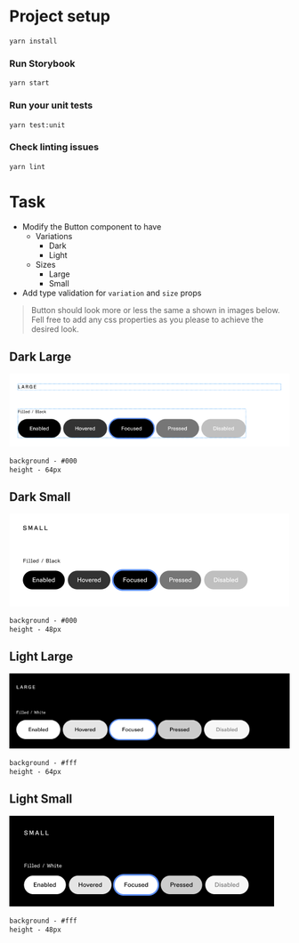 # Project setup

```
yarn install
```

### Run Storybook

```
yarn start
```

### Run your unit tests

```
yarn test:unit
```

### Check linting issues

```
yarn lint
```

# Task

- Modify the Button component to have
  - Variations
    - Dark
    - Light
  - Sizes
    - Large
    - Small
- Add type validation for `variation` and `size` props

> Button should look more or less the same a shown in images below. Fell free to add any css properties as you please to achieve the desired look.

## Dark Large

![Dark Button large](assets/dark-large.png?raw=true)

```
background - #000
height - 64px
```

## Dark Small

![Dark Button Small](assets/dark-small.png?raw=true)

```
background - #000
height - 48px
```

## Light Large

![Light Button Large](assets/light-large.png?raw=true)

```
background - #fff
height - 64px
```

## Light Small

![Light Button Small](assets/light-small.png?raw=true)

```
background - #fff
height - 48px
```
